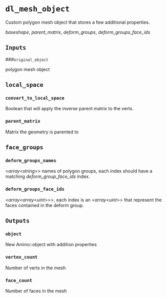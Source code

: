 # `dl_mesh_object`

Custom polygon mesh object that stores a few additional properties.

*baseshape*, *parent_matrix*, *deform_groups*, *deform_groups_face_ids*

## `Inputs`

###`original_object`

polygon mesh object

## `local_space`

### `convert_to_local_space`

Boolean that will apply the inverse parent matrix to the verts.

### `parent_matrix`

Matrix the geometry is parented to

## `face_groups`

### `deform_groups_names`

<*array*<*string*>> names of polygon groups, each index should have a matching *deform_group_face_ids* index.

### `deform_groups_face_ids`

<*array*<*array*<*uint*>>>, each index is an <*array*<*uint*>> that represent the faces contained in the deform group.

## `Outputs`

### `object`

New Amino::object with addition properties

### `vertex_count`

Number of verts in the mesh

### `face_count`

Number of faces in the mesh